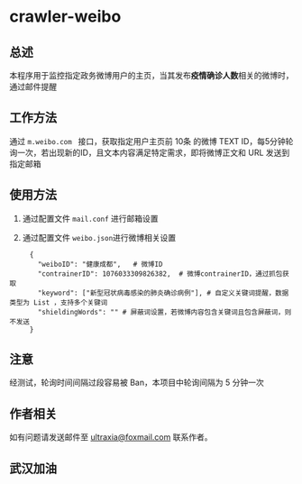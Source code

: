 # crawler-weibo

## 总述

本程序用于监控指定政务微博用户的主页，当其发布**疫情确诊人数**相关的微博时，通过邮件提醒



## 工作方法

通过  `m.weibo.com ` 接口，获取指定用户主页前  10条 的微博 TEXT ID，每5分钟轮询一次，若出现新的ID，且文本内容满足特定需求，即将微博正文和 URL 发送到指定邮箱



## 使用方法
1. 通过配置文件 `mail.conf` 进行邮箱设置

2. 通过配置文件 `weibo.json`进行微博相关设置
```
     {
       "weiboID": "健康成都",   # 微博ID
       "contrainerID": 1076033309826382,  # 微博contrainerID，通过抓包获取
       "keyword": ["新型冠状病毒感染的肺炎确诊病例"], # 自定义关键词提醒，数据类型为 List ，支持多个关键词
       "shieldingWords": "" # 屏蔽词设置，若微博内容包含关键词且包含屏蔽词，则不发送
     }
```


## 注意

经测试，轮询时间间隔过段容易被 Ban，本项目中轮询间隔为 5 分钟一次



## 作者相关

如有问题请发送邮件至 ultraxia@foxmail.com 联系作者。



## 武汉加油
